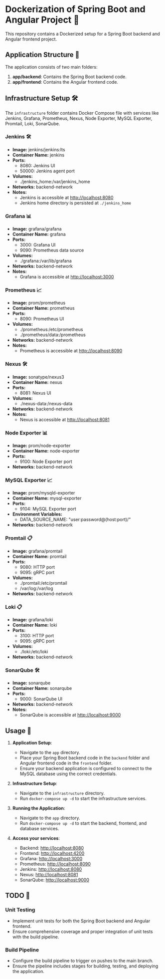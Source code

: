 # Dockerization of Spring Boot and Angular Project 🐳

This repository contains a Dockerized setup for a Spring Boot backend and Angular frontend project.

## Application Structure 📁

The application consists of two main folders:

1. **app/backend**: Contains the Spring Boot backend code.
2. **app/frontend**: Contains the Angular frontend code.

## Infrastructure Setup 🛠️

The `infrastructure` folder contains Docker Compose file with services like Jenkins, Grafana, Prometheus, Nexus, Node Exporter, MySQL Exporter, Promtail, Loki, SonarQube.

### Jenkins 🛠️

- **Image:** jenkins/jenkins:lts
- **Container Name:** jenkins
- **Ports:**
  - 8080: Jenkins UI
  - 50000: Jenkins agent port
- **Volumes:**
  - ./jenkins_home:/var/jenkins_home
- **Networks:** backend-network
- **Notes:**
  - Jenkins is accessible at [http://localhost:8080](http://localhost:8080)
  - Jenkins home directory is persisted at `./jenkins_home`

### Grafana 📊

- **Image:** grafana/grafana
- **Container Name:** grafana
- **Ports:**
  - 3000: Grafana UI
  - 9090: Prometheus data source
- **Volumes:**
  - ./grafana:/var/lib/grafana
- **Networks:** backend-network
- **Notes:**
  - Grafana is accessible at [http://localhost:3000](http://localhost:3000)

### Prometheus 📈

- **Image:** prom/prometheus
- **Container Name:** prometheus
- **Ports:**
  - 8090: Prometheus UI
- **Volumes:**
  - ./prometheus:/etc/prometheus
  - ./prometheus/data:/prometheus
- **Networks:** backend-network
- **Notes:**
  - Prometheus is accessible at [http://localhost:8090](http://localhost:8090)

### Nexus 🛠️

- **Image:** sonatype/nexus3
- **Container Name:** nexus
- **Ports:**
  - 8081: Nexus UI
- **Volumes:**
  - ./nexus-data:/nexus-data
- **Networks:** backend-network
- **Notes:**
  - Nexus is accessible at [http://localhost:8081](http://localhost:8081)

### Node Exporter 📊

- **Image:** prom/node-exporter
- **Container Name:** node-exporter
- **Ports:**
  - 9100: Node Exporter port
- **Networks:** backend-network

### MySQL Exporter 📈

- **Image:** prom/mysqld-exporter
- **Container Name:** mysql-exporter
- **Ports:**
  - 9104: MySQL Exporter port
- **Environment Variables:**
  - DATA_SOURCE_NAME: "user:password@(host:port)/"
- **Networks:** backend-network

### Promtail 📋

- **Image:** grafana/promtail
- **Container Name:** promtail
- **Ports:**
  - 9080: HTTP port
  - 9095: gRPC port
- **Volumes:**
  - ./promtail:/etc/promtail
  - /var/log:/var/log
- **Networks:** backend-network

### Loki 📋

- **Image:** grafana/loki
- **Container Name:** loki
- **Ports:**
  - 3100: HTTP port
  - 9095: gRPC port
- **Volumes:**
  - ./loki:/etc/loki
- **Networks:** backend-network

### SonarQube 🛠️

- **Image:** sonarqube
- **Container Name:** sonarqube
- **Ports:**
  - 9000: SonarQube UI
- **Networks:** backend-network
- **Notes:**
  - SonarQube is accessible at [http://localhost:9000](http://localhost:9000)

## Usage 🚀

1. **Application Setup**:

   - Navigate to the `app` directory.
   - Place your Spring Boot backend code in the `backend` folder and Angular frontend code in the `frontend` folder.
   - Ensure your backend application is configured to connect to the MySQL database using the correct credentials.
2. **Infrastructure Setup**:

   - Navigate to the `infrastructure` directory.
   - Run `docker-compose up -d` to start the infrastructure services.
3. **Running the Application**:

   - Navigate to the `app` directory.
   - Run `docker-compose up -d` to start the backend, frontend, and database services.
4. **Access your services**:

   - Backend: [http://localhost:8080](http://localhost:8080)
   - Frontend: [http://localhost:4200](http://localhost:4200)
   - Grafana: [http://localhost:3000](http://localhost:3000)
   - Prometheus: [http://localhost:8090](http://localhost:8090)
   - Jenkins: [http://localhost:8080](http://localhost:8080)
   - Nexus: [http://localhost:8081](http://localhost:8081)
   - SonarQube: [http://localhost:9000](http://localhost:9000)

## TODO 📝

### Unit Testing

- Implement unit tests for both the Spring Boot backend and Angular frontend.
- Ensure comprehensive coverage and proper integration of unit tests with the build pipeline.

### Build Pipeline

- Configure the build pipeline to trigger on pushes to the main branch.
- Ensure the pipeline includes stages for building, testing, and deploying the application.